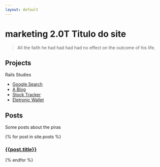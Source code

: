 ```yaml
---
layout: default
---
```

<h1 class="headline">marketing 2.0T Titulo do site</h1>


> All the faith he had had had had no effect on the outcome of his life.


## <a name="projects"></a> Projects

Rails Studies

 - [Google Search](https://thiagolu.github.io/alpha-webs/)
 - [A Blog](http://t-ls.herokuapp.com/)
 - [Stock Tracker](https://polar-shelf-96927.herokuapp.com/)
 - [Eletronic Wallet](https://personalf.herokuapp.com/)

## <a name="posts"></a> Posts

Some posts about the piras

{% for post in site.posts %}
<h3><a href="{{post.url | prepend: site.baseurl}}">{{post.title}}</a></h3>
{% endfor %}
